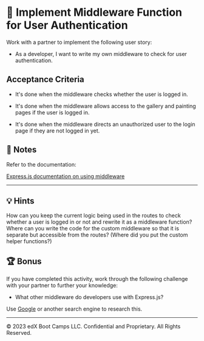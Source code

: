 # 📖 Implement Middleware Function for User Authentication

Work with a partner to implement the following user story:

* As a developer, I want to write my own middleware to check for user authentication.

## Acceptance Criteria

* It's done when the middleware checks whether the user is logged in.

* It's done when the middleware allows access to the gallery and painting pages if the user is logged in.

* It's done when the middleware directs an unauthorized user to the login page if they are not logged in yet.

## 📝 Notes

Refer to the documentation: 

[Express.js documentation on using middleware](https://expressjs.com/en/guide/using-middleware.html)

---

## 💡 Hints

How can you keep the current logic being used in the routes to check whether a user is logged in or not and rewrite it as a middleware function? Where can you write the code for the custom middleware so that it is separate but accessible from the routes? (Where did you put the custom helper functions?)

## 🏆 Bonus

If you have completed this activity, work through the following challenge with your partner to further your knowledge:

* What other middleware do developers use with Express.js?



Use [Google](https://www.google.com) or another search engine to research this.

---
© 2023 edX Boot Camps LLC. Confidential and Proprietary. All Rights Reserved.
